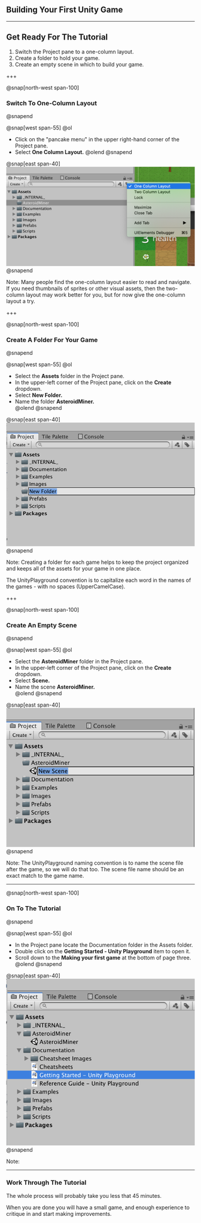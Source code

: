 ## Building Your First Unity Game

---

## Get Ready For The Tutorial

1. Switch the Project pane to a one-column layout.
1. Create a folder to hold your game.
1. Create an empty scene in which to build your game.

+++

@snap[north-west span-100]
### Switch To One-Column Layout
@snapend

@snap[west span-55]
@ol[](false)
- Click on the "pancake menu" in the upper right-hand corner of the Project pane.
- Select **One Column Layout.**
@olend
@snapend

@snap[east span-40]
![](units/4/assignments/2-first-unity-game/assets/one-column-layout.png)
@snapend

Note: Many people find the one-column layout easier to read and navigate. If you need thumbnails of sprites or other visual assets, then the two-column layout may work better for you, but for now give the one-column layout a try.

+++

@snap[north-west span-100]
### Create A Folder For Your Game
@snapend

@snap[west span-55]
@ol[](false)
- Select the **Assets** folder in the Project pane.  
- In the upper-left corner of the Project pane, click on the **Create** dropdown.  
- Select **New Folder.**  
- Name the folder **AsteroidMiner.**  
@olend
@snapend

@snap[east span-40]
![](units/4/assignments/2-first-unity-game/assets/new-folder.png)
@snapend

Note: Creating a folder for each game helps to keep the project organized and keeps all of the assets for your game in one place.

The UnityPlayground convention is to capitalize each word in the names of the games - with no spaces (UpperCamelCase).

+++

@snap[north-west span-100]
### Create An Empty Scene
@snapend

@snap[west span-55]
@ol[](false)
- Select the **AsteroidMiner** folder in the Project pane.  
- In the upper-left corner of the Project pane, click on the **Create** dropdown.  
- Select **Scene.**  
- Name the scene **AsteroidMiner.**  
@olend
@snapend

@snap[east span-40]
![](units/4/assignments/2-first-unity-game/assets/new-scene.png)
@snapend

Note: The UnityPlayground naming convention is to name the scene file after the game, so we will do that too. The scene file name should be an exact match to the game name.

---

@snap[north-west span-100]
### On To The Tutorial
@snapend

@snap[west span-55]
@ol[](false)
- In the Project pane locate the Documentation folder in the Assets folder.  
- Double click on the **Getting Started - Unity Playground** item to open it.  
- Scroll down to the **Making your first game** at the bottom of page three.
@olend
@snapend

@snap[east span-40]
![](units/4/assignments/2-first-unity-game/assets/tutorial.png)
@snapend

Note: 

---

### Work Through The Tutorial

The whole process will probably take you less that 45 minutes.

When you are done you will have a small game, and enough experience to critique in and start making improvements.

